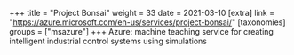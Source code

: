 +++
title = "Project Bonsai"
weight = 33
date = 2021-03-10
[extra]
link = "https://azure.microsoft.com/en-us/services/project-bonsai/"
[taxonomies]
groups = ["msazure"]
+++
Azure: machine teaching service for creating intelligent industrial control systems using simulations

